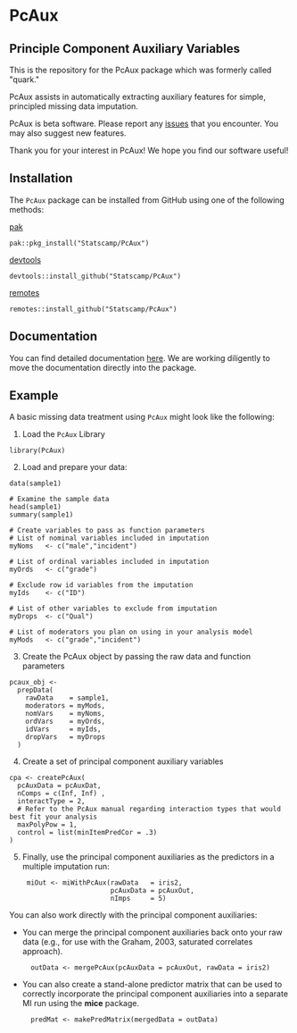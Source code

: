 # PcAux

## Principle Component Auxiliary Variables

This is the repository for the PcAux package which was formerly called "quark."

PcAux assists in automatically extracting auxiliary features for simple,
principled missing data imputation.

PcAux is beta software. Please report any [issues](https://github.com/Statscamp/PcAux/issues) that you encounter. 
You may also suggest new features.

Thank you for your interest in PcAux! We hope you find our software
useful!

## Installation

The `PcAux` package can be installed from GitHub using one of the following
methods:

[pak](https://pak.r-lib.org/index.html)
```
pak::pkg_install("Statscamp/PcAux")
```

[devtools](https://devtools.r-lib.org/index.html)
```
devtools::install_github("Statscamp/PcAux")
```

[remotes](https://remotes.r-lib.org/)
```
remotes::install_github("Statscamp/PcAux")
```

## Documentation
You can find detailed documentation [here](docs). We are working diligently to 
move the documentation directly into the package.

## Example
A basic missing data treatment using `PcAux` might look like the following:

1. Load the `PcAux` Library
```
library(PcAux)
```

2. Load and prepare your data:
```
data(sample1)

# Examine the sample data
head(sample1)
summary(sample1)

# Create variables to pass as function parameters
# List of nominal variables included in imputation
myNoms   <- c("male","incident")

# List of ordinal variables included in imputation
myOrds   <- c("grade")

# Exclude row id variables from the imputation
myIds    <- c("ID")

# List of other variables to exclude from imputation
myDrops  <- c("Qual")

# List of moderators you plan on using in your analysis model
myMods   <- c("grade","incident")
```

3. Create the PcAux object by passing the raw data and function parameters
```
pcaux_obj <-
  prepData(
    rawData    = sample1,
    moderators = myMods,
    nomVars    = myNoms,
    ordVars    = myOrds,
    idVars     = myIds,
    dropVars   = myDrops
  )
```

4. Create a set of principal component auxiliary variables
```
cpa <- createPcAux(
  pcAuxData = pcAuxDat,
  nComps = c(Inf, Inf) ,
  interactType = 2,
  # Refer to the PcAux manual regarding interaction types that would best fit your analysis
  maxPolyPow = 1,
  control = list(minItemPredCor = .3)
)
```

5. Finally, use the principal component auxiliaries as the predictors in a
   multiple imputation run:

        miOut <- miWithPcAux(rawData   = iris2,
                             pcAuxData = pcAuxOut,
                             nImps     = 5)

You can also work directly with the principal component auxiliaries:

- You can merge the principal component auxiliaries back onto your raw data (e.g.,
  for use with the Graham, 2003, saturated correlates approach).

        outData <- mergePcAux(pcAuxData = pcAuxOut, rawData = iris2)

- You can also create a stand-alone predictor matrix that can be used to
  correctly incorporate the principal component auxiliaries into a separate
  MI run using the **mice** package.

        predMat <- makePredMatrix(mergedData = outData)

[builds]:  https://github.com/PcAux-Package/PcAux/tree/master/builds/
[docs]:    https://github.com/PcAux-Package/PcAux/tree/master/documentation/
[src]:     https://github.com/PcAux-Package/PcAux/tree/master/source/PcAux
[LICENSE]: https://github.com/PcAux-Package/PcAux/blob/master/LICENSE
